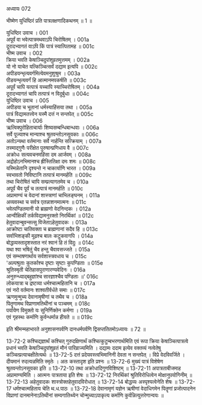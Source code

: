 अध्यायः 072

भीष्मेण युधिष्ठिरं प्रति पात्रलक्षणादिकथनम् ॥ 1 ॥
	
युधिष्ठिर उवाच ।	001  
अपूर्वं वा भवेत्पात्रमथवाऽपि चिरोषितम् ।	001a  
दूरादभ्यागतं वाऽपि किं पात्रं स्यात्पितामह ॥	001c  
भीष्म उवाच ।	002  
क्रिया भवति केषाञ्चिदुपांशुव्रतमुत्तमम् ।	002a  
यो नो याचेत यत्किञ्चित्सर्वं दद्याम इत्यपि ॥	002c  
अपीडयन्भृत्यवर्गमित्येवमनुशुश्रुम ।	003a  
पीडयन्भृत्यवर्गं हि आत्मानमपकर्षति ॥	003c  
अपूर्वं चापि यत्पात्रं यच्चापि स्याच्चिरोषितम् ।	004a  
दूरादभ्यागतं चापि तत्पात्रं न विदुर्बुधाः ॥	004c  
युधिष्ठिर उवाच ।	005  
अपीडया च भूतानां धर्मस्याहिंसया तथा ।	005a  
पात्रं विद्यामतत्त्वेन यस्मै दत्तं न सन्तपेत् ॥	005c  
भीष्म उवाच ।	006  
ऋत्विक्पुरोहिताचार्याः शिष्यसम्बन्धिबान्धवाः ।	006a  
सर्वे पूज्याश्च मान्याश्च श्रुतवन्तोऽनसूयकाः ॥	006c  
अतोऽन्यथा वर्तमानाः सर्वे नार्हन्ति सत्क्रियाम् ।	007a  
तस्माद्गुणैः परीक्षेत पुरुषान्प्रणिधाय वै ॥	007c  
अक्रोधः सत्यवचनमहिंसा दम आर्जवम् ।	008a  
अद्रोहोऽनभिमानश्च ह्रीस्तितिक्षा दमः शमः ॥	008c  
यस्मिन्नेतानि दृश्यन्ते न चाकार्याणि भारत ।	009a  
स्वभावतो निविष्टानि तत्पात्रं मानमर्हति ॥	009c  
तथा चिरोषितं चापि सम्प्रत्यागतमेव च ।	010a  
अपूर्वं चैव पूर्वं च तत्पात्रं मानमर्हति ॥	010c  
अप्रामाण्यं च वेदानां शास्त्राणां चाभिलङ्घनम् ।	011a  
अव्यवस्था च सर्वत्र एतन्नाशनमात्मनः ॥	011c  
भवेत्पण्डितमानी यो ब्राह्मणो वेदनिन्दकः ।	012a  
आन्वीक्षिकीं तर्कविद्यामनुरक्तो निरर्थिकां ॥	012c  
हेतुवादान्बुवन्सत्सु विजेताऽहेतुवादकः ।	013a  
आक्रोष्टा चातिवक्ता च ब्राह्मणानां सदैव हि ॥	013c  
सर्वाभिशङ्की मूढश्च बालः कटुकवागपि ।	014a  
बोद्धव्यस्तादृशस्तात नरं श्वानं हि तं विदुः ॥	014c  
यथा श्वा भषितुं चैव हन्तु चैवावसज्जते ।	015a  
एवं सम्भाषणार्थाय सर्वशास्त्रवधाय च ।	015c  
\'अल्पश्रुताः कुतर्काश्च दृष्टाः सृष्टाः कुपण्डिताः ॥	015e  
श्रुतिस्मृती चेतिहासपुराणारण्यवेदिनः ।	016a  
अनुरुन्ध्याद्बहुज्ञांश्च सारज्ञाश्चैव पण्डिताः ॥\'	016c  
लोकयात्रा च द्रष्टव्या धर्मश्चात्महितानि च ।	017a  
एवं नरो वर्तमानः शाश्वतीर्वर्धते समाः ॥	017c  
ऋणमुन्मुच्य देवानामृषीणां च तथैव च ।	018a  
पितॄणामथ विप्राणामतिथीनां च पञ्चमम् ॥	018c  
पर्यायेण विमुक्तो यः सुनिर्णिक्तेन कर्मणा ।	019a  
एवं गृहस्थः कर्माणि कुर्वन्धर्मान्न हीयते ॥ ॥	019c  

इति श्रीमन्महाभारते अनुशासनपर्वणि दानधर्मपर्वणि द्विसप्ततितमोऽध्यायः ॥ 72 ॥

13-72-2 कश्चिद्यज्ञार्थं कश्चित् गुरुदक्षिणार्थं कश्चित्कुटुम्बभरणार्थमिति एवं रूपा क्रिया केषाञ्चित्पात्रत्वे प्रधानं भवति केषाञ्चिदुपांशुव्रतं मौनं पारिव्राज्यमिति । दद्यामः ददाम इत्येव वक्तव्यं नत्वेतेषु कञ्चित्प्रत्याचक्षीतेत्यर्थः ॥ 13-72-5 दत्तं प्रदेयवस्त्वभिमानिनी देवता न सन्तपेत् । विप्रे वेदविवर्जिते । दीयमानं रुदत्यन्नमिति स्मृतेः । अतः कस्तादृश इति प्रश्नः ॥ 13-72-6 मुख्यं पात्रं विशेषेण श्रुतवन्तोऽनसूयका इति ॥ 13-72-10 तथा अक्रोधादिगुणविशिष्टम् ॥ 13-72-11 अपात्रताबीजमाह अप्रामाण्यमिति । आत्मनः पात्रताया इति शेषः ॥ 13-72-12 निरर्थिकां श्रुतिविरोधित्वेन मोक्षानुपयोगिनीम् ॥ 13-72-13 अहेतुवादकः शास्त्रोक्तहेतुवादविरोधात् ॥ 13-72-14 बोद्धव्यः अस्पृश्यत्वेनेति शेषः ॥ 13-72-17 धर्मश्चात्महिताय चेति थ.ध.पाठः ॥ 13-72-18 देवानामृणं यज्ञेन ऋषीणां वेदाधिगमेन पितॄणां प्रजोत्पादनेन विप्राणां दानमानेनाऽतिथीनां सम्यगातिथ्येन चोन्मुच्याऽपाकृत्य कर्माणि कुर्वन्नित्युत्तरेणान्वयः ॥
